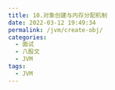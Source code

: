```yaml
---
title: 10.对象创建与内存分配机制
date: 2022-03-12 19:49:34
permalink: /jvm/create-obj/
categories:
  - 面试
  - 八股文
  - JVM
tags:
  - JVM
---
```


